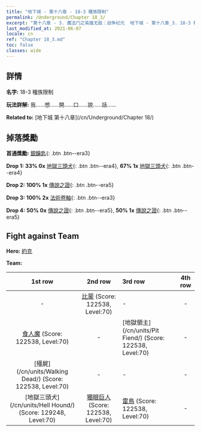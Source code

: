 ```yaml
---
title: "地下城 - 第十八章 - 18-3 種族限制"
permalink: /Underground/Chapter 18_3/
excerpt: "第十八章 - 3. 魔法门之英雄无敌：战争纪元  地下城 - 第十八章_3. 18-3 種族限制"
last_modified_at: 2021-06-07
locale: cn
ref: "Chapter 18_3.md"
toc: false
classes: wide
---
```


## 詳情

 **名字:** 18-3 種族限制

 **玩法詳解:**       我……想……開……口……說……話……

 **Related to:** [地下城 第十八章](/cn/Underground/Chapter 18/)

## 掉落獎勵

 **首通獎勵:** [銀鑰匙](/cn/Items/con_693/){: .btn .btn--era3}

 **Drop 1:** **33% 0x** [地獄三頭犬](/cn/Items/unt_228/){: .btn .btn--era4}, **67% 1x** [地獄三頭犬](/cn/Items/unt_228/){: .btn .btn--era4}

 **Drop 2:** **100% 1x** [傳說之證](/cn/Items/mat_74/){: .btn .btn--era5}

 **Drop 3:** **100% 2x** [法術卷軸](/cn/Items/con_694/){: .btn .btn--era3}

 **Drop 4:** **50% 0x** [傳說之證](/cn/Items/mat_67/){: .btn .btn--era5}, **50% 1x** [傳說之證](/cn/Items/mat_67/){: .btn .btn--era5}


## Fight against Team
 **Hero:** [約克](/cn/heroes/Yog/)

 **Team:**


  | 1st row | 2nd row | 3rd row | 4th row |
  |:----:|:----:|:----|:----:|
  | - | [比蒙](/cn/units/Behemoth/) (Score: 122538, Level:70)  | - | - |
  | [食人魔](/cn/units/Ogre/) (Score: 122538, Level:70)  | - | [地獄領主](/cn/units/Pit Fiend/) (Score: 122538, Level:70)  | - |
  | [殭屍](/cn/units/Walking Dead/) (Score: 122538, Level:70)  | - | - | - |
  | [地獄三頭犬](/cn/units/Hell Hound/) (Score: 129248, Level:70)  | [獨眼巨人](/cn/units/Cyclops/) (Score: 122538, Level:70)  | [雷鳥](/cn/units/Roc/) (Score: 122538, Level:70)  | - |


